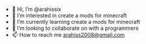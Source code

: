 - 👋 Hi, I’m @arahissix
- 👀 I’m interested in create a mods for minecraft
- 🌱 I’m currently learning create a mods for minecraft
- 💞️ I’m looking to collaborate on with a programmers
- 📫 How to reach me arahiss2008@gmail.com
